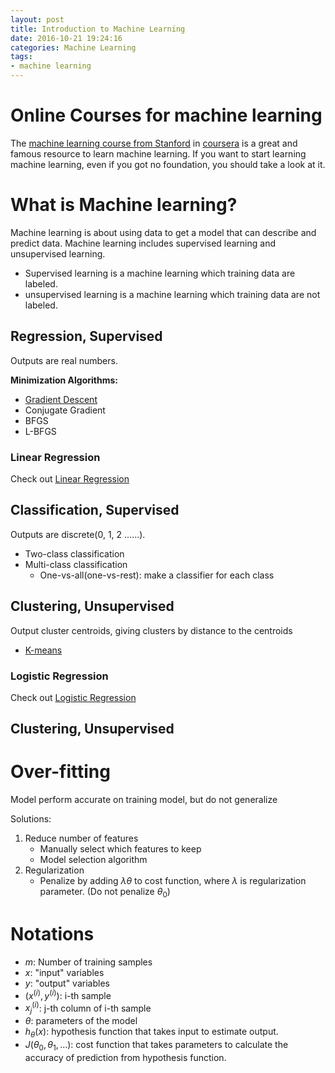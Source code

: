 ```yaml
---
layout: post
title: Introduction to Machine Learning
date: 2016-10-21 19:24:16
categories: Machine Learning
tags:
- machine learning
---
```


# Online Courses for machine learning
The [machine learning course from Stanford](https://www.coursera.org/learn/machine-learning/home/welcome) in [coursera](https://coursera.org) is a great and famous resource to learn machine learning. If you want to start learning machine learning, even if you got no foundation, you should take a look at it.

# What is Machine learning?
Machine learning is about using data to get a model that can describe and predict data.
Machine learning includes supervised learning and unsupervised learning.

- Supervised learning is a machine learning which training data are labeled.
- unsupervised learning is a machine learning which training data are not labeled.

## Regression, Supervised
Outputs are real numbers.

**Minimization Algorithms:**
- [Gradient Descent](/2016/10/21/machine-learning/gradient-descent)
- Conjugate Gradient
- BFGS
- L-BFGS

### Linear Regression
Check out [Linear Regression](/2015/10/10/machine-learning/linear-regression)


## Classification, Supervised
Outputs are discrete(0, 1, 2 ......).

- Two-class classification
- Multi-class classification
    + One-vs-all(one-vs-rest): make a classifier for each class

## Clustering, Unsupervised
Output cluster centroids, giving clusters by distance to the centroids

- [K-means](/2016/11/13/machine-learning/k-means)

### Logistic Regression
Check out [Logistic Regression](/2016/10/21/machine-learning/logistic-regression)

## Clustering, Unsupervised

# Over-fitting
Model perform accurate on training model, but do not generalize

Solutions:

1. Reduce number of features
    - Manually select which features to keep
    - Model selection algorithm
2. Regularization
    - Penalize by adding $\lambda\theta$ to cost function, where $\lambda$ is regularization parameter. (Do not penalize $\theta_0$)

# Notations
- $m$: Number of training samples
- $x$: "input" variables
- $y$: "output" variables
- $(x^{(i)}, y^{(i)})$: i-th sample
- $x^{(i)}_j$: j-th column of i-th sample
- $\theta$: parameters of the model
- $h_\theta(x)$: hypothesis function that takes input to estimate output.
- $J(\theta_0, \theta_1, ...)$: cost function that takes parameters to calculate the accuracy of prediction from hypothesis function.
